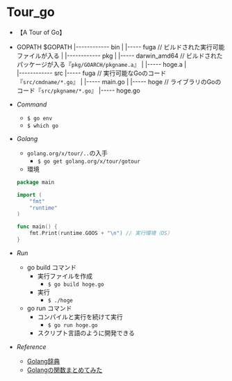 # Tour_go
- 【A Tour of Go】
- GOPATH
$GOPATH
 |------------ bin
 |                 |----- fuga // ビルドされた実行可能ファイルが入る
 |
 |------------ pkg
 |                 |----- darwin_amd64 // ビルドされたパッケージが入る『`pkg/GOARCH/pkgname.a`』
 |                             |----- hoge.a
 |                          
 |------------ src
                   |----- fuga // 実行可能なGoのコード『`src/cmdname/*.go`』
                   |         |----- main.go
                   |
                   |----- hoge // ライブラリのGoのコード『`src/pkgname/*.go`』
                             |----- hoge.go

- _Command_
  - `$ go env`
  - `$ which go` 
- _Golang_
  - `golang.org/x/tour/..`の入手
    - `$ go get golang.org/x/tour/gotour`
  - 環境
  ```go
  package main
  
  import (
      "fmt"
      "runtime"
  )
  
  func main() { 
      fmt.Print(runtime.GOOS + "\n") // 実行環境（OS）
  }
  ```
- _Run_ 
  - go build コマンド
    - 実行ファイルを作成
      - `$ go build hoge.go`
    - 実行
      - `$ ./hoge`
  - go run コマンド
    - コンパイルと実行を続けて実行
      - `$ go run hoge.go`
    - スクリプト言語のように開発できる
- _Reference_
  - [Golang辞典](http://www.tohoho-web.com/ex/golang.html#goroutines)
  - [Golangの関数まとめてみた](https://qiita.com/pei0804/items/dd8acfba3dfe32530717)
